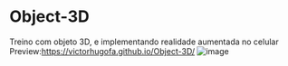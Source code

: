 # Object-3D
Treino com objeto 3D, e implementando realidade aumentada no celular
Preview:https://victorhugofa.github.io/Object-3D/
![image](https://github.com/victorhugofa/Object-3D/assets/127147587/1c3eaeb2-e977-472a-b5b6-6f479a0f7fd7)
